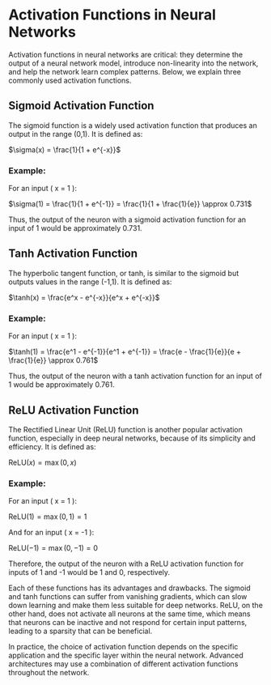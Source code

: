 # Activation Functions in Neural Networks

Activation functions in neural networks are critical: they determine the output of a neural network model, introduce non-linearity into the network, and help the network learn complex patterns. Below, we explain three commonly used activation functions.

## Sigmoid Activation Function

The sigmoid function is a widely used activation function that produces an output in the range (0,1). It is defined as:

$\sigma(x) = \frac{1}{1 + e^{-x}}$

### Example:

For an input \( x = 1 \):

$\sigma(1) = \frac{1}{1 + e^{-1}} = \frac{1}{1 + \frac{1}{e}} \approx 0.731$

Thus, the output of the neuron with a sigmoid activation function for an input of 1 would be approximately 0.731.

## Tanh Activation Function

The hyperbolic tangent function, or tanh, is similar to the sigmoid but outputs values in the range (-1,1). It is defined as:

$\tanh(x) = \frac{e^x - e^{-x}}{e^x + e^{-x}}$

### Example:

For an input \( x = 1 \):

$\tanh(1) = \frac{e^1 - e^{-1}}{e^1 + e^{-1}} = \frac{e - \frac{1}{e}}{e + \frac{1}{e}} \approx 0.761$

Thus, the output of the neuron with a tanh activation function for an input of 1 would be approximately 0.761.

## ReLU Activation Function

The Rectified Linear Unit (ReLU) function is another popular activation function, especially in deep neural networks, because of its simplicity and efficiency. It is defined as:

$\text{ReLU}(x) = \max(0, x)$

### Example:

For an input \( x = 1 \):

$\text{ReLU}(1) = \max(0, 1) = 1$

And for an input \( x = -1 \):

$\text{ReLU}(-1) = \max(0, -1) = 0$

Therefore, the output of the neuron with a ReLU activation function for inputs of 1 and -1 would be 1 and 0, respectively.

Each of these functions has its advantages and drawbacks. The sigmoid and tanh functions can suffer from vanishing gradients, which can slow down learning and make them less suitable for deep networks. ReLU, on the other hand, does not activate all neurons at the same time, which means that neurons can be inactive and not respond for certain input patterns, leading to a sparsity that can be beneficial.

In practice, the choice of activation function depends on the specific application and the specific layer within the neural network. Advanced architectures may use a combination of different activation functions throughout the network.